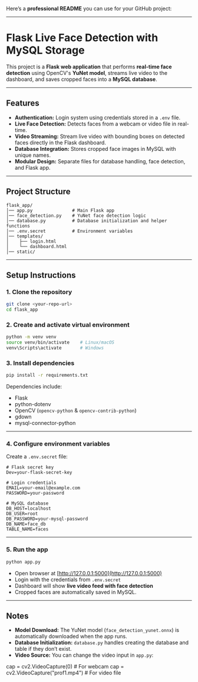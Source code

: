 Here’s a **professional README** you can use for your GitHub project:

---

# Flask Live Face Detection with MySQL Storage

This project is a **Flask web application** that performs **real-time face detection** using OpenCV's **YuNet model**, streams live video to the dashboard, and saves cropped faces into a **MySQL database**.

---

## Features

* **Authentication:** Login system using credentials stored in a `.env` file.
* **Live Face Detection:** Detects faces from a webcam or video file in real-time.
* **Video Streaming:** Stream live video with bounding boxes on detected faces directly in the Flask dashboard.
* **Database Integration:** Stores cropped face images in MySQL with unique names.
* **Modular Design:** Separate files for database handling, face detection, and Flask app.

---

## Project Structure

```
flask_app/
│── app.py               # Main Flask app
│── face_detection.py    # YuNet face detection logic
│── database.py          # Database initialization and helper functions
│── .env.secret          # Environment variables
│── templates/
│    ├── login.html
│    └── dashboard.html
│── static/
```

---

## Setup Instructions

### 1. Clone the repository

```bash
git clone <your-repo-url>
cd flask_app
```

### 2. Create and activate virtual environment

```bash
python -m venv venv
source venv/bin/activate    # Linux/macOS
venv\Scripts\activate       # Windows
```

### 3. Install dependencies

```bash
pip install -r requirements.txt
```

Dependencies include:

* Flask
* python-dotenv
* OpenCV (`opencv-python` & `opencv-contrib-python`)
* gdown
* mysql-connector-python

---

### 4. Configure environment variables

Create a `.env.secret` file:

```env
# Flask secret key
Dev=your-flask-secret-key

# Login credentials
EMAIL=your-email@example.com
PASSWORD=your-password

# MySQL database
DB_HOST=localhost
DB_USER=root
DB_PASSWORD=your-mysql-password
DB_NAME=face_db
TABLE_NAME=faces
```

---

### 5. Run the app

```bash
python app.py
```

* Open browser at [http://127.0.0.1:5000](http://127.0.0.1:5000)
* Login with the credentials from `.env.secret`
* Dashboard will show **live video feed with face detection**
* Cropped faces are automatically saved in MySQL.

---

## Notes

* **Model Download:** The YuNet model (`face_detection_yunet.onnx`) is automatically downloaded when the app runs.
* **Database Initialization:** `database.py` handles creating the database and table if they don’t exist.
* **Video Source:** You can change the video input in `app.py`:

cap = cv2.VideoCapture(0)       # For webcam
cap = cv2.VideoCapture("prof1.mp4")  # For video file

